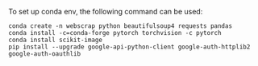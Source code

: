 To set up conda env, the following command can be used:
```
conda create -n webscrap python beautifulsoup4 requests pandas
conda install -c=conda-forge pytorch torchvision -c pytorch
conda install scikit-image
pip install --upgrade google-api-python-client google-auth-httplib2 google-auth-oauthlib
```